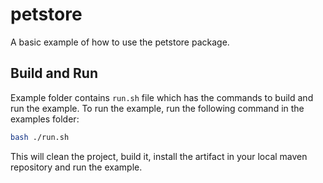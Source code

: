 # petstore

A basic example of how to use the petstore package.

## Build and Run

Example folder contains `run.sh` file which has the commands to build and run the example.
To run the example, run the following command in the examples folder:

```sh
bash ./run.sh
```

This will clean the project, build it, install the artifact in your local maven repository and run the example.

<!-- This file was generated by liblab | https://liblab.com/ -->
